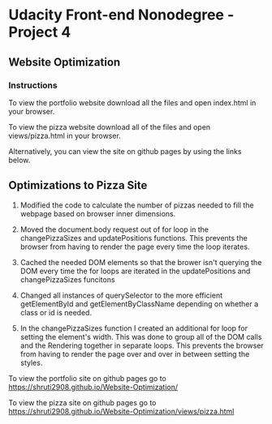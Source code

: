 # Udacity Front-end Nonodegree - Project 4
## Website Optimization

### Instructions
To view the portfolio website download all the files and open index.html in your browser.

To view the pizza website download all of the files and open views/pizza.html in your browser.

Alternatively, you can view the site on github pages by using the links below.

## Optimizations to Pizza Site

1. Modified the code to calculate the number of pizzas needed to fill the webpage based on browser inner dimensions.

2. Moved the document.body request out of for loop in the changePizzaSizes and updatePositions functions. This prevents the browser from having to render the page every time the loop iterates.

3. Cached the needed DOM elements so that the brower isn't querying the DOM every time the for loops are iterated in the updatePositions and changePizzaSizes funcitons

4. Changed all instances of querySelector to the more efficient getElementById and getElementByClassName depending on whether a class or id is needed.

5. In the changePizzaSizes function I created an additional for loop for setting the element's width. This was done to group all of the DOM calls and the Rendering together in separate loops. This prevents the browser from having to render the page over and over in between setting the styles.

To view the portfolio site on github pages go to https://shruti2908.github.io/Website-Optimization/

To view the pizza site on github pages go to https://shruti2908.github.io/Website-Optimization/views/pizza.html
